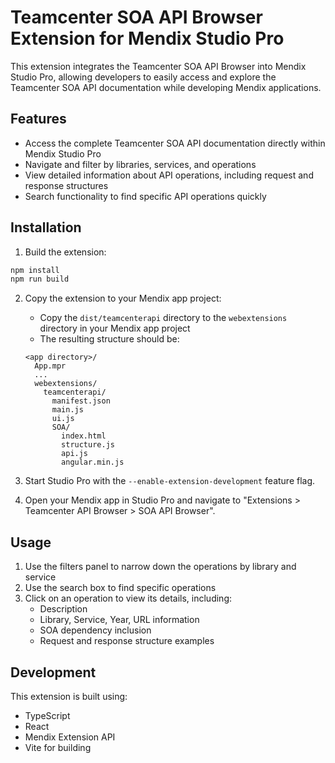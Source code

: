 # Teamcenter SOA API Browser Extension for Mendix Studio Pro

This extension integrates the Teamcenter SOA API Browser into Mendix Studio Pro, allowing developers to easily access and explore the Teamcenter SOA API documentation while developing Mendix applications.

## Features

- Access the complete Teamcenter SOA API documentation directly within Mendix Studio Pro
- Navigate and filter by libraries, services, and operations
- View detailed information about API operations, including request and response structures
- Search functionality to find specific API operations quickly

## Installation

1. Build the extension:
```bash
npm install
npm run build
```

2. Copy the extension to your Mendix app project:
   - Copy the `dist/teamcenterapi` directory to the `webextensions` directory in your Mendix app project
   - The resulting structure should be:
   ```
   <app directory>/
     App.mpr
     ...
     webextensions/
       teamcenterapi/
         manifest.json
         main.js
         ui.js
         SOA/
           index.html
           structure.js
           api.js
           angular.min.js
   ```

3. Start Studio Pro with the `--enable-extension-development` feature flag.

4. Open your Mendix app in Studio Pro and navigate to "Extensions > Teamcenter API Browser > SOA API Browser".

## Usage

1. Use the filters panel to narrow down the operations by library and service
2. Use the search box to find specific operations
3. Click on an operation to view its details, including:
   - Description
   - Library, Service, Year, URL information
   - SOA dependency inclusion
   - Request and response structure examples

## Development

This extension is built using:
- TypeScript
- React
- Mendix Extension API
- Vite for building
